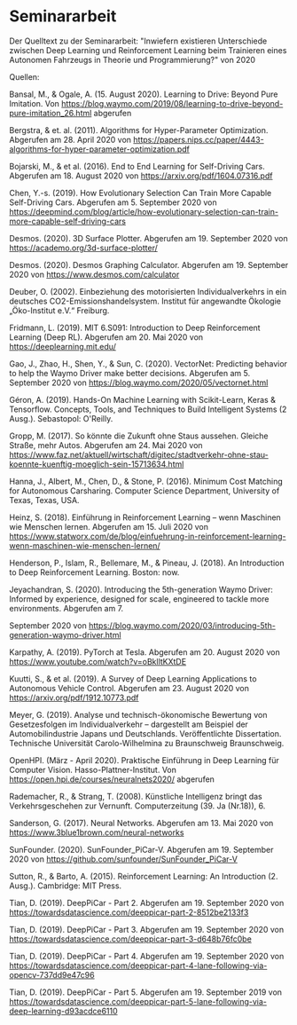 # Seminararbeit
Der Quelltext zu der Seminararbeit: "Inwiefern existieren Unterschiede zwischen Deep Learning und Reinforcement Learning beim Trainieren eines Autonomen Fahrzeugs in Theorie und Programmierung?" von 2020


Quellen: 

Bansal, M., & Ogale, A. (15. August 2020). Learning to Drive: Beyond Pure Imitation. Von https://blog.waymo.com/2019/08/learning-to-drive-beyond-pure-imitation_26.html abgerufen

Bergstra, & et. al. (2011). Algorithms for Hyper-Parameter Optimization. Abgerufen am 28. April 2020 von https://papers.nips.cc/paper/4443-algorithms-for-hyper-parameter-optimization.pdf

Bojarski, M., & et al. (2016). End to End Learning for Self-Driving Cars. Abgerufen am 18. August 2020 von https://arxiv.org/pdf/1604.07316.pdf

Chen, Y.-s. (2019). How Evolutionary Selection Can Train More Capable Self-Driving Cars. Abgerufen am 5. September 2020 von https://deepmind.com/blog/article/how-evolutionary-selection-can-train-more-capable-self-driving-cars

Desmos. (2020). 3D Surface Plotter. Abgerufen am 19. September 2020 von https://academo.org/3d-surface-plotter/

Desmos. (2020). Desmos Graphing Calculator. Abgerufen am 19. September 2020 von https://www.desmos.com/calculator

Deuber, O. (2002). Einbeziehung des motorisierten Individualverkehrs in ein deutsches CO2-Emissionshandelsystem. Institut für angewandte Ökologie „Öko-Institut e.V.“ Freiburg.

Fridmann, L. (2019). MIT 6.S091: Introduction to Deep Reinforcement Learning (Deep RL). Abgerufen am 20. Mai 2020 von https://deeplearning.mit.edu/

Gao, J., Zhao, H., Shen, Y., & Sun, C. (2020). VectorNet: Predicting behavior to help the Waymo Driver make better decisions. Abgerufen am 5. September 2020 von https://blog.waymo.com/2020/05/vectornet.html

Géron, A. (2019). Hands-On Machine Learning with Scikit-Learn, Keras & Tensorflow. Concepts, Tools, and Techniques to Build Intelligent Systems (2 Ausg.). Sebastopol: O'Reilly.

Gropp, M. (2017). So könnte die Zukunft ohne Staus aussehen. Gleiche Straße, mehr Autos. Abgerufen am 24. Mai 2020 von https://www.faz.net/aktuell/wirtschaft/digitec/stadtverkehr-ohne-stau-koennte-kuenftig-moeglich-sein-15713634.html

Hanna, J., Albert, M., Chen, D., & Stone, P. (2016). Minimum Cost Matching for Autonomous Carsharing. Computer Science Department, University of Texas, Texas, USA.

Heinz, S. (2018). Einführung in Reinforcement Learning – wenn Maschinen wie Menschen lernen. Abgerufen am 15. Juli 2020 von https://www.statworx.com/de/blog/einfuehrung-in-reinforcement-learning-wenn-maschinen-wie-menschen-lernen/

Henderson, P., Islam, R., Bellemare, M., & Pineau, J. (2018). An Introduction to Deep Reinforcement Learning. Boston: now.

Jeyachandran, S. (2020). Introducing the 5th-generation Waymo Driver: Informed by experience, designed for scale, engineered to tackle more environments. Abgerufen am 7. 

September 2020 von https://blog.waymo.com/2020/03/introducing-5th-generation-waymo-driver.html

Karpathy, A. (2019). PyTorch at Tesla. Abgerufen am 20. August 2020 von https://www.youtube.com/watch?v=oBklltKXtDE

Kuutti, S., & et al. (2019). A Survey of Deep Learning Applications to Autonomous Vehicle Control. Abgerufen am 23. August 2020 von https://arxiv.org/pdf/1912.10773.pdf

Meyer, G. (2019). Analyse und technisch-ökonomische Bewertung von Gesetzesfolgen im Individualverkehr – dargestellt am Beispiel der Automobilindustrie Japans und Deutschlands. Veröffentlichte Dissertation. Technische Universität Carolo-Wilhelmina zu Braunschweig Braunschweig.

OpenHPI. (März - April 2020). Praktische Einführung in Deep Learning für Computer Vision. Hasso-Plattner-Institut. Von https://open.hpi.de/courses/neuralnets2020/ abgerufen

Rademacher, R., & Strang, T. (2008). Künstliche Intelligenz bringt das Verkehrsgeschehen zur Vernunft. Computerzeitung (39. Ja (Nr.18)), 6.

Sanderson, G. (2017). Neural Networks. Abgerufen am 13. Mai 2020 von https://www.3blue1brown.com/neural-networks

SunFounder. (2020). SunFounder_PiCar-V. Abgerufen am 19. September 2020 von https://github.com/sunfounder/SunFounder_PiCar-V

Sutton, R., & Barto, A. (2015). Reinforcement Learning: An Introduction (2. Ausg.). Cambridge: MIT Press.

Tian, D. (2019). DeepPiCar - Part 2. Abgerufen am 19. September 2020 von https://towardsdatascience.com/deeppicar-part-2-8512be2133f3

Tian, D. (2019). DeepPiCar - Part 3. Abgerufen am 19. September 2020 von https://towardsdatascience.com/deeppicar-part-3-d648b76fc0be

Tian, D. (2019). DeepPiCar - Part 4. Abgerufen am 19. September 2020 von https://towardsdatascience.com/deeppicar-part-4-lane-following-via-opencv-737dd9e47c96

Tian, D. (2019). DeepPiCar - Part 5. Abgerufen am 19. September 2019 von https://towardsdatascience.com/deeppicar-part-5-lane-following-via-deep-learning-d93acdce6110




